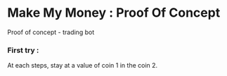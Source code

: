 # Make My Money : Proof Of Concept
Proof of concept - trading bot

### First try :
At each steps, stay at a value of coin 1 in the coin 2.
